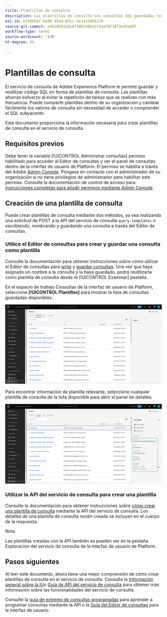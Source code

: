 ```yaml
---
title: Plantillas de consulta
description: Las plantillas de consulta son consultas SQL guardadas reutilizables y que otros usuarios pueden reutilizar para ahorrar tiempo y esfuerzo. Se pueden crear mediante el Editor de consultas o la API del servicio de consultas y están disponibles para su uso en todos los conjuntos de datos del Experience Platform.
exl-id: e74d058f-bb89-45ed-83cc-2e3a33401270
source-git-commit: e4526b515dc6f480136615f3aa78f38f3e43a60f
workflow-type: tm+mt
source-wordcount: '436'
ht-degree: 1%

---
```


# Plantillas de consulta

El servicio de consulta de Adobe Experience Platform le permite guardar y reutilizar código SQL en forma de plantillas de consulta. Las plantillas ahorran esfuerzo al evitar la repetición de tareas que se realizan con más frecuencia. Puede compartir plantillas dentro de su organización y cambiar fácilmente los valores de consulta sin necesidad de acceder o comprender el SQL subyacente.

Este documento proporciona la información necesaria para crear plantillas de consulta en el servicio de consulta.

## Requisitos previos

Debe tener la variable [!UICONTROL Administrar consultas] permiso habilitado para acceder al Editor de consultas y ver el panel de consultas dentro de la interfaz de usuario de Platform. El permiso se habilita a través del Adobe [Admin Console](https://adminconsole.adobe.com/). Póngase en contacto con el administrador de su organización si no tiene privilegios de administrador para habilitar este permiso. Consulte la documentación de control de acceso para [instrucciones completas para añadir permisos mediante Admin Console](../../access-control/home.md).

## Creación de una plantilla de consulta

Puede crear plantillas de consulta mediante dos métodos, ya sea realizando una solicitud de POST a la API del servicio de consulta `query-templates` o escribiendo, nombrando y guardando una consulta a través del Editor de consultas.

### Utilice el Editor de consultas para crear y guardar una consulta como plantilla

Consulte la documentación para obtener instrucciones sobre cómo utilizar el Editor de consultas para [write](./user-guide.md#query-authoring) y [guardar consultas](./user-guide.md#saving-queries). Una vez que haya asignado un nombre a la consulta y la haya guardado, podrá reutilizarla como plantilla de consulta desde el [!UICONTROL Examinar] pestaña .

En el espacio de trabajo Consultas de la interfaz de usuario de Platform, seleccione **[!UICONTROL Plantillas]** para mostrar la lista de consultas guardadas disponibles.

<!-- This may need updating idf the Schedule are added to a separate Tab -->

![El espacio de trabajo de consultas con la pestaña Plantillas resaltada.](../images/ui/query-templates/query-templates.png)

Para encontrar información de plantilla relevante, seleccione cualquier plantilla de consulta de la lista disponible para abrir el panel de detalles.

![El panel de detalles del espacio de trabajo de consultas con el ID de consulta resaltado.](../images/ui/query-templates/details-panel.png)

### Utilizar la API del servicio de consulta para crear una plantilla

Consulte la documentación para obtener instrucciones sobre [cómo crear una plantilla de consulta](../api/query-templates.md#create-a-query-template) mediante la API del servicio de consulta. Los detalles de una plantilla de consulta recién creada se incluyen en el cuerpo de la respuesta.

>[!NOTE]
>
>Las plantillas creadas con la API también se pueden ver en la pestaña Exploración del servicio de consulta de la interfaz de usuario de Platform .

## Pasos siguientes

Al leer este documento, ahora tiene una mejor comprensión de cómo crear plantillas de consulta en el servicio de consulta. Consulte la [Información general sobre la IU](./overview.md)o [Guía de API del servicio de consulta](../api/getting-started.md) para obtener más información sobre las funcionalidades del servicio de consulta.

Consulte la [guía de extremo de consultas programadas](../api/scheduled-queries.md) para aprender a programar consultas mediante la API o la [Guía del Editor de consultas](./user-guide.md#scheduled-queries) para la interfaz de usuario.
